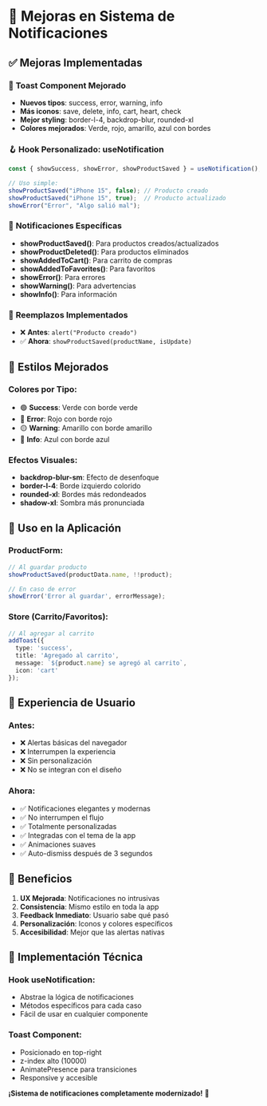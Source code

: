 # 🔔 Mejoras en Sistema de Notificaciones

## ✅ **Mejoras Implementadas**

### 🎨 **Toast Component Mejorado**
- **Nuevos tipos**: success, error, warning, info
- **Más iconos**: save, delete, info, cart, heart, check
- **Mejor styling**: border-l-4, backdrop-blur, rounded-xl
- **Colores mejorados**: Verde, rojo, amarillo, azul con bordes

### 🪝 **Hook Personalizado: useNotification**
```typescript
const { showSuccess, showError, showProductSaved } = useNotification();

// Uso simple:
showProductSaved("iPhone 15", false); // Producto creado
showProductSaved("iPhone 15", true);  // Producto actualizado
showError("Error", "Algo salió mal");
```

### 🎯 **Notificaciones Específicas**
- **showProductSaved()**: Para productos creados/actualizados
- **showProductDeleted()**: Para productos eliminados
- **showAddedToCart()**: Para carrito de compras
- **showAddedToFavorites()**: Para favoritos
- **showError()**: Para errores
- **showWarning()**: Para advertencias
- **showInfo()**: Para información

### 🔄 **Reemplazos Implementados**
- ❌ **Antes**: `alert("Producto creado")`
- ✅ **Ahora**: `showProductSaved(productName, isUpdate)`

## 🎨 **Estilos Mejorados**

### **Colores por Tipo:**
- 🟢 **Success**: Verde con borde verde
- 🔴 **Error**: Rojo con borde rojo  
- 🟡 **Warning**: Amarillo con borde amarillo
- 🔵 **Info**: Azul con borde azul

### **Efectos Visuales:**
- **backdrop-blur-sm**: Efecto de desenfoque
- **border-l-4**: Borde izquierdo colorido
- **rounded-xl**: Bordes más redondeados
- **shadow-xl**: Sombra más pronunciada

## 🚀 **Uso en la Aplicación**

### **ProductForm:**
```typescript
// Al guardar producto
showProductSaved(productData.name, !!product);

// En caso de error
showError('Error al guardar', errorMessage);
```

### **Store (Carrito/Favoritos):**
```typescript
// Al agregar al carrito
addToast({
  type: 'success',
  title: 'Agregado al carrito',
  message: `${product.name} se agregó al carrito`,
  icon: 'cart'
});
```

## 📱 **Experiencia de Usuario**

### **Antes:**
- ❌ Alertas básicas del navegador
- ❌ Interrumpen la experiencia
- ❌ Sin personalización
- ❌ No se integran con el diseño

### **Ahora:**
- ✅ Notificaciones elegantes y modernas
- ✅ No interrumpen el flujo
- ✅ Totalmente personalizadas
- ✅ Integradas con el tema de la app
- ✅ Animaciones suaves
- ✅ Auto-dismiss después de 3 segundos

## 🎯 **Beneficios**

1. **UX Mejorada**: Notificaciones no intrusivas
2. **Consistencia**: Mismo estilo en toda la app
3. **Feedback Inmediato**: Usuario sabe qué pasó
4. **Personalización**: Iconos y colores específicos
5. **Accesibilidad**: Mejor que las alertas nativas

## 🔧 **Implementación Técnica**

### **Hook useNotification:**
- Abstrae la lógica de notificaciones
- Métodos específicos para cada caso
- Fácil de usar en cualquier componente

### **Toast Component:**
- Posicionado en top-right
- z-index alto (10000)
- AnimatePresence para transiciones
- Responsive y accesible

**¡Sistema de notificaciones completamente modernizado!** 🎉